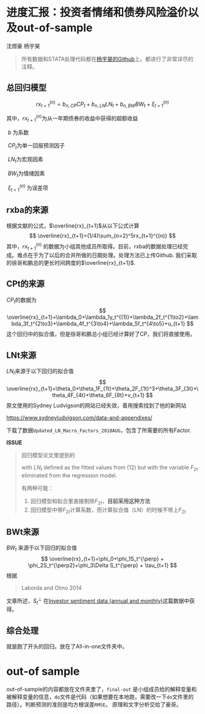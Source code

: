 # 进度汇报：投资者情绪和债券风险溢价以及out-of-sample

沈煜豪 杨宇昊

> 所有数据和STATA处理代码都在[杨宇昊的Github](https://github.com/QSCTech-Sange/Inversor-Sentiment)上。都进行了非常详尽的注释。



## 总回归模型

$$
rx_{t+1}^{(n)}=b_{n,CP}CP_t+b_{n,LN}LN_t+b_{n,BW}BW_t+\xi_{t+1}^{(n)}
$$

其中，$rx_{t+1}^{(n)}$为从一年期债券的收益中获得的超额收益

​	   $b$ 为系数

​           $CP_t$为单一回报预测因子

​	   $LN_t$为宏观因素

​	   $BW_t$为情绪因素

​	   $\xi_{t+1}^{(n)}$ 为误差项



## rxba的来源

根据文献的公式，$\overline{rx}_{t+1}$从以下公式计算
$$
\overline{rx}_{t+1}=(1/4)\sum_{n=2}^5rx_{t+1}^{(n)}
$$
其中，$rx_{t+1}^{(n)}$ 的数据为小组其他成员所取得。目前，rxba的数据处理已经完成。难点在于为了以后的合并所做的日期处理。处理方法已上传Github. 我们采取的徐哥和鹏总的更长时间跨度的$\overline{rx}_{t+1}$.



## CPt的来源

$CP_t$的数据为
$$
\overline{rx}_{t+1}=\lambda_0+\lambda_1y_t^{(1)}+\lambda_2f_t^{1\to2}+\lambda_3f_t^{2\to3}+\lambda_4f_t^{3\to4}+\lambda_5f_t^{4\to5}+u_{t+1}
$$
这个回归中的拟合值，但是徐哥和鹏总小组已经计算好了CP，我们将直接使用。



## LNt来源

$LN_t$来源于以下回归的拟合值
$$
\overline{rx}_{t+1}=\theta_0+\theta_1F_{1t}+\theta_2F_{1t}^3+\theta_3F_{3t}+\theta_4F_{4t}+\theta_6F_{8t}+v_{t+1}
$$
原文使用的Sydney Ludvigson的网站已经失效，善用搜索找到了他的新网站

https://www.sydneyludvigson.com/data-and-appendixes/

下载了数据`Updated_LN_Macro_Factors_2018AUG`，包含了所需要的所有Factor.

**ISSUE** 

> 回归模型论文里提到的
>
> with $LN_t$ defined as the fitted values from (12) but with the variable $F_{2t}$ eliminated from the regression model.
>
> 有两种可能：
>
> 1. 回归模型和拟合里直接剔除$F_{2t}$，**目前采用这种方法**
> 2. 回归模型中带$F_{2t}$计算系数，而计算拟合值（LN）的时候不带上$F_{2t}$



## BWt来源

$BW_t$ 来源于以下回归的拟合值
$$
\overline{rx}_{t+1}=\phi_0+\phi_1S_t^{\perp} + \phi_2S_t^{\perp2}+\phi_3\Delta S_t^{\perp} + \tau_{t+1}
$$
根据

> Laborda and Olmo 2014

文章所述，$S_t^{\perp}$ 在[Investor sentiment data (annual and monthly)](http://pages.stern.nyu.edu/~jwurgler/data/Copy%20of%20Investor_Sentiment_Data_20160331_POST.xlsx)这篇数据中获得。



## 综合处理

就是跑了开头的回归。放在了All-in-one文件夹中。



# out-of sample

out-of-sample的内容都放在文件夹里了，`final-out` 是小组成员给的解释变量和被解释变量的信息，`do`文件是代码（如果想要在本地跑，需要改一下`do`文件里的路径）。判断预测的准则是均方根误差`RMSE`。 原理和文字分析交给了豪哥。